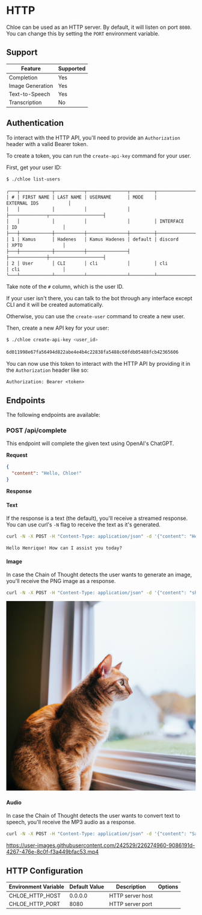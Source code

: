 # HTTP

Chloe can be used as an HTTP server. By default, it will listen on port `8080`. You can change
this by setting the `PORT` environment variable.

## Support

| **Feature**      | **Supported** |
|------------------|---------------|
| Completion       | Yes           |
| Image Generation | Yes           |
| Text-to-Speech   | Yes           |
| Transcription    | No            |

## Authentication

To interact with the HTTP API, you'll need to provide an `Authorization` header with a valid Bearer
token.

To create a token, you can run the `create-api-key` command for your user.

First, get your user ID:

```
$ ./chloe list-users

╭───┬────────────┬───────────┬───────────────┬─────────┬───────────────────────────────────╮
│ # │ FIRST NAME │ LAST NAME │ USERNAME      │ MODE    │            EXTERNAL IDS           │
│   │            │           │               │         ├──────────────┬────────────────────┤
│   │            │           │               │         │ INTERFACE    │ ID                 │
├───┼────────────┼───────────┼───────────────┼─────────┼──────────────┼────────────────────┤
│ 1 │ Kamus      │ Hadenes   │ Kamus Hadenes │ default │ discord      │ XPTO               │
├───┼────────────┼───────────┼───────────────┤         ├──────────────┼────────────────────┤
│ 2 │ User       │ CLI       │ cli           │         │ cli          │ cli                │
╰───┴────────────┴───────────┴───────────────┴─────────┴──────────────┴────────────────────╯
```

Take note of the `#` column, which is the user ID.

If your user isn't there, you can talk to the bot through any interface except CLI and it will be
created automatically.

Otherwise, you can use the `create-user` command to create a new user.

Then, create a new API key for your user:

```bash
$ ./chloe create-api-key <user_id>

6d011998e67fa56494d822abe4e4b4c22838fa5488c60fdb05488fcb42365606

```

You can now use this token to interact with the HTTP API by providing it in the `Authorization`
header like so:

```
Authorization: Bearer <token>
```

## Endpoints

The following endpoints are available:

### POST /api/complete

This endpoint will complete the given text using OpenAI's ChatGPT.

**Request**

```json
{
  "content": "Hello, Chloe!"
}
```

**Response**

#### Text

If the response is a text (the default), you'll receive a streamed response. You can use curl's `-N`
flag to receive the text as it's generated.

```bash
curl -N -X POST -H "Content-Type: application/json" -d '{"content": "Hello, Chloe!"}' http://localhost:8080/api/complete
```

```
Hello Henrique! How can I assist you today?
```

#### Image

In case the Chain of Thought detects the user wants to generate an image, you'll receive the PNG
image as a response.

```bash
curl -N -X POST -H "Content-Type: application/json" -d '{"content": "show me a picture of a cat"}' http://localhost:8080/api/complete
```

![show me a picture of a cat](../.github/resources/images/cat.png)

#### Audio

In case the Chain of Thought detects the user wants to convert text to speech, you'll receive the
MP3 audio as a response.

```bash
curl -N -X POST -H "Content-Type: application/json" -d '{"content": "Say out loud: Hello, my name is Chloe!"}' http://localhost:8080/api/complete
```

https://user-images.githubusercontent.com/242529/226274960-9086191d-4267-476e-8c0f-f3a449bfac53.mp4

## HTTP Configuration

| Environment Variable | Default Value | Description      | Options |
|----------------------|---------------|------------------|---------|
| CHLOE_HTTP_HOST      | 0.0.0.0       | HTTP server host |         |
| CHLOE_HTTP_PORT      | 8080          | HTTP server port |         |
